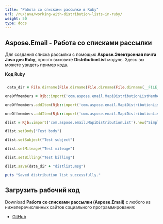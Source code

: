 ```yaml
---
title: "Работа со списками рассылки в Ruby"
url: /ru/java/working-with-distribution-lists-in-ruby/
weight: 50
type: docs
---
```


## **Aspose.Email - Работа со списками рассылки**
Для создания списка рассылки с помощью **Aspose.Электронная почта Java для Ruby**, просто вызовите **DistributionList** модуль. Здесь вы можете увидеть пример кода.

**Код Ruby**

``` ruby

 data_dir = File.dirname(File.dirname(File.dirname(File.dirname(__FILE__)))) + '/data/'

oneOffmembers = Rjb::import('com.aspose.email.MapiDistributionListMemberCollection').new

oneOffmembers.addItem(Rjb::import('com.aspose.email.MapiDistributionListMember').new("John R. Patrick", "JohnRPatrick@armyspy.com"))

oneOffmembers.addItem(Rjb::import('com.aspose.email.MapiDistributionListMember').new("Tilly Bates", "TillyBates@armyspy.com"))

dlist = Rjb::import('com.aspose.email.MapiDistributionList').new("Simple list", oneOffmembers)

dlist.setBody("Test body")

dlist.setSubject("Test subject")

dlist.setMileage("Test mileage")

dlist.setBilling("Test billing")

dlist.save(data_dir + "distlist.msg")

puts "Saved distribution list successfully."

```
## **Загрузить рабочий код**
Download **Работа со списками рассылки (Aspose.Email)** с любого из нижеперечисленных сайтов социального программирования:

- [GitHub](https://github.com/aspose-email/Aspose.Email-for-Java/blob/master/Plugins/Aspose_Email_Java_for_Ruby/lib/asposeemailjava/Outlook/distributionlist.rb)

